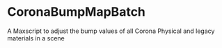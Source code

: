 # CoronaBumpMapBatch
A Maxscript to adjust the bump values of all Corona Physical and legacy materials in a scene
